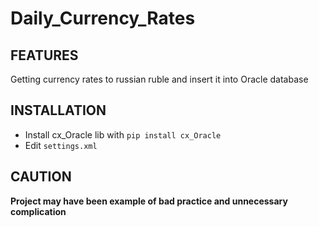 # Daily_Currency_Rates


FEATURES
--------

Getting currency rates to russian ruble and insert it into Oracle database

INSTALLATION
------------

- Install cx_Oracle lib with ``pip install cx_Oracle``
- Edit ``settings.xml``

CAUTION
-------

**Project may have been example of bad practice and unnecessary complication**
